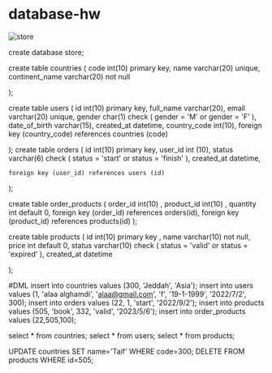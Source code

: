 # database-hw
![store](https://user-images.githubusercontent.com/98323604/221439906-a36bf96c-426f-4b05-a351-29c73a98c2f8.png)






create database store;

create table countries
(
    code           int(10) primary key,
    name           varchar(20) unique,
    continent_name varchar(20) not null

);

create table users
(
    id            int(10) primary key,
    full_name     varchar(20),
    email         varchar(20) unique,
    gender        char(1) check ( gender = 'M' or gender = 'F' ),
    date_of_birth varchar(15),
    created_at    datetime,
    country_code  int(10),
    foreign key (country_code) references countries (code)


);
create table orders
(
    id         int(10) primary key,
    user_id    int (10),
    status     varchar(6) check ( status = 'start' or status = 'finish' ),
    created_at datetime,

    foreign key (user_id) references users (id)
);

create table order_products
(
    order_id   int(10) ,
    product_id int(10) ,
    quantity   int default 0,
    foreign key (order_id) references orders(id),
     foreign key (product_id) references products(id)
);

create table products
(
    id         int(10) primary key ,
    name       varchar(10) not null,
    price      int default 0,
    status     varchar(10) check ( status = 'valid' or status = 'expired' ),
    created_at datetime

);




#DML
insert into countries values (300, 'Jeddah', 'Asia');
insert into users values (1, 'alaa alghamdi', 'alaa@gmail.com', 'f', '19-1-1999', '2022/7/2', 300);
insert into orders values (22, 1, 'start', '2022/9/2');
insert into products values (505, 'book', 332, 'valid', '2023/5/6');
insert into order_products values (22,505,100);

select * from countries;
select * from users;
select * from products;

UPDATE countries
SET
    name='Taif'
WHERE code=300;
DELETE FROM
           products
WHERE id=505;

